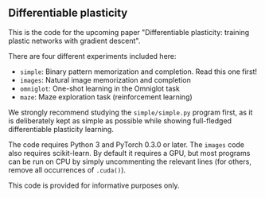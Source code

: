 ## Differentiable plasticity

This is the code for the upcoming paper "Differentiable plasticity: training plastic networks with gradient descent".

There are four different experiments included here:

- `simple`: Binary pattern memorization and completion. Read this one first!
- `images`: Natural image memorization and completion
- `omniglot`: One-shot learning in the Omniglot task
- `maze`: Maze exploration task (reinforcement learning)


We strongly recommend studying the `simple/simple.py` program first, as it is deliberately kept as simple as possible while showing full-fledged differentiable plasticity learning.

The code requires Python 3 and PyTorch 0.3.0 or later. The `images` code also requires scikit-learn. By default it requires a GPU, but most programs can be run on CPU by simply uncommenting the relevant lines (for others, remove all occurrences of `.cuda()`).

This code is provided for informative purposes only.

